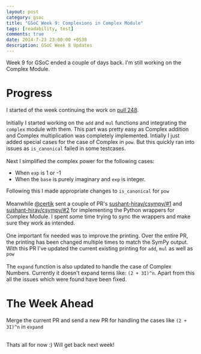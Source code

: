 ```yaml
---
layout: post
category: gsoc
title: "GSoC Week 9: Complexions in Complex Module"
tags: [readability, test]
comments: true
date: 2014-7-23 23:00:00 +0530
description: GSoC Week 8 Updates
---
```


Week 9 for GSoC ended a couple of days back. I'm still working on the Complex Module.

Progress
========

I started of the week continuing the work on [pull 248](https://github.com/sympy/csympy/pull/248).
<br/><br/>
Initially I started working on the `add` and `mul` functions and integrating the `complex` module with them. This part was pretty easy as Complex addition and Complex multiplication was completely implemented. Intially I just added special cases for the case of Complex in `pow`. But this quickly ran into issues as `is_canonical` failed in some testcases.
<br/><br/>
Next I simplified the complex power for the following cases:

* When `exp` is 1 or -1
* When the `base` is purely imaginary and `exp` is integer.

Following this I made appropriate changes to `is_canonical` for `pow`
<br/><br/>
Meanwhile [@certik](https://github.com/certik) sent a couple of PR's [sushant-hiray/csympy/#1](https://github.com/sushant-hiray/csympy/pull/1) and [sushant-hiray/csympy/#2](https://github.com/sushant-hiray/csympy/pull/2) for implementing the Python wrappers for Complex Module.
I spent some time trying to sync the wrappers and make sure they work as intended.
<br/><br/>
One important fix needed was to improve the printing. Over the entire PR, the printing has been changed multiple times to match the SymPy output. With this PR I've updated the current existing printing for `add`, `mul` as well as `pow`
<br/><br/>
The `expand` function is also updated to handle the case of Complex Numbers. Currently it doesn't expand terms like: `(2 + 3I)^n`. Apart from this all the issues which were found have been fixed.


The Week Ahead
==============
Merge the current PR and send a new PR for handling the cases like `(2 + 3I)^n` in `expand`

<br/>
Thats all for now :) Will get back next week!
